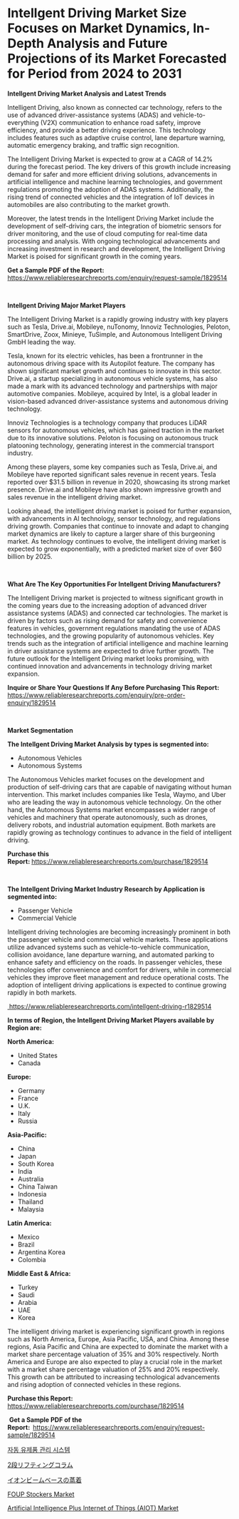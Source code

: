 <p><h1>Intellgent Driving Market Size Focuses on Market Dynamics, In-Depth Analysis and Future Projections of its Market Forecasted for Period from 2024 to 2031</h1></p><p><strong>Intellgent Driving Market Analysis and Latest Trends</strong></p>
<p><p>Intelligent Driving, also known as connected car technology, refers to the use of advanced driver-assistance systems (ADAS) and vehicle-to-everything (V2X) communication to enhance road safety, improve efficiency, and provide a better driving experience. This technology includes features such as adaptive cruise control, lane departure warning, automatic emergency braking, and traffic sign recognition.</p><p>The Intelligent Driving Market is expected to grow at a CAGR of 14.2% during the forecast period. The key drivers of this growth include increasing demand for safer and more efficient driving solutions, advancements in artificial intelligence and machine learning technologies, and government regulations promoting the adoption of ADAS systems. Additionally, the rising trend of connected vehicles and the integration of IoT devices in automobiles are also contributing to the market growth.</p><p>Moreover, the latest trends in the Intelligent Driving Market include the development of self-driving cars, the integration of biometric sensors for driver monitoring, and the use of cloud computing for real-time data processing and analysis. With ongoing technological advancements and increasing investment in research and development, the Intelligent Driving Market is poised for significant growth in the coming years.</p></p>
<p><strong>Get a Sample PDF of the Report:&nbsp;</strong> <a href="https://www.reliableresearchreports.com/enquiry/request-sample/1829514">https://www.reliableresearchreports.com/enquiry/request-sample/1829514</a></p>
<p>&nbsp;</p>
<p><strong>Intellgent Driving Major Market Players</strong></p>
<p><p>The Intelligent Driving Market is a rapidly growing industry with key players such as Tesla, Drive.ai, Mobileye, nuTonomy, Innoviz Technologies, Peloton, SmartDrive, Zoox, Minieye, TuSimple, and Autonomous Intelligent Driving GmbH leading the way. </p><p>Tesla, known for its electric vehicles, has been a frontrunner in the autonomous driving space with its Autopilot feature. The company has shown significant market growth and continues to innovate in this sector. Drive.ai, a startup specializing in autonomous vehicle systems, has also made a mark with its advanced technology and partnerships with major automotive companies. Mobileye, acquired by Intel, is a global leader in vision-based advanced driver-assistance systems and autonomous driving technology.</p><p>Innoviz Technologies is a technology company that produces LiDAR sensors for autonomous vehicles, which has gained traction in the market due to its innovative solutions. Peloton is focusing on autonomous truck platooning technology, generating interest in the commercial transport industry. </p><p>Among these players, some key companies such as Tesla, Drive.ai, and Mobileye have reported significant sales revenue in recent years. Tesla reported over $31.5 billion in revenue in 2020, showcasing its strong market presence. Drive.ai and Mobileye have also shown impressive growth and sales revenue in the intelligent driving market.</p><p>Looking ahead, the intelligent driving market is poised for further expansion, with advancements in AI technology, sensor technology, and regulations driving growth. Companies that continue to innovate and adapt to changing market dynamics are likely to capture a larger share of this burgeoning market. As technology continues to evolve, the intelligent driving market is expected to grow exponentially, with a predicted market size of over $60 billion by 2025.</p></p>
<p>&nbsp;</p>
<p><strong>What Are The Key Opportunities For Intellgent Driving Manufacturers?</strong></p>
<p><p>The Intelligent Driving market is projected to witness significant growth in the coming years due to the increasing adoption of advanced driver assistance systems (ADAS) and connected car technologies. The market is driven by factors such as rising demand for safety and convenience features in vehicles, government regulations mandating the use of ADAS technologies, and the growing popularity of autonomous vehicles. Key trends such as the integration of artificial intelligence and machine learning in driver assistance systems are expected to drive further growth. The future outlook for the Intelligent Driving market looks promising, with continued innovation and advancements in technology driving market expansion.</p></p>
<p><strong>Inquire or Share Your Questions If Any Before Purchasing This Report:</strong> <a href="https://www.reliableresearchreports.com/enquiry/pre-order-enquiry/1829514">https://www.reliableresearchreports.com/enquiry/pre-order-enquiry/1829514</a></p>
<p>&nbsp;</p>
<p><strong>Market Segmentation</strong></p>
<p><strong>The Intellgent Driving Market Analysis by types is segmented into:</strong></p>
<p><ul><li>Autonomous Vehicles</li><li>Autonomous Systems</li></ul></p>
<p><p>The Autonomous Vehicles market focuses on the development and production of self-driving cars that are capable of navigating without human intervention. This market includes companies like Tesla, Waymo, and Uber who are leading the way in autonomous vehicle technology. On the other hand, the Autonomous Systems market encompasses a wider range of vehicles and machinery that operate autonomously, such as drones, delivery robots, and industrial automation equipment. Both markets are rapidly growing as technology continues to advance in the field of intelligent driving.</p></p>
<p><strong>Purchase this Report:&nbsp;</strong><a href="https://www.reliableresearchreports.com/purchase/1829514">https://www.reliableresearchreports.com/purchase/1829514</a></p>
<p>&nbsp;</p>
<p><strong>The Intellgent Driving Market Industry Research by Application is segmented into:</strong></p>
<p><ul><li>Passenger Vehicle</li><li>Commercial Vehicle</li></ul></p>
<p><p>Intelligent driving technologies are becoming increasingly prominent in both the passenger vehicle and commercial vehicle markets. These applications utilize advanced systems such as vehicle-to-vehicle communication, collision avoidance, lane departure warning, and automated parking to enhance safety and efficiency on the roads. In passenger vehicles, these technologies offer convenience and comfort for drivers, while in commercial vehicles they improve fleet management and reduce operational costs. The adoption of intelligent driving applications is expected to continue growing rapidly in both markets.</p></p>
<p><a href="https://www.reliableresearchreports.com/intellgent-driving-r1829514">&nbsp;https://www.reliableresearchreports.com/intellgent-driving-r1829514</a></p>
<p><strong>In terms of Region, the Intellgent Driving Market Players available by Region are:</strong></p>
<p>
    <p> <strong> North America: </strong>
        <ul>
            <li>United States</li>
            <li>Canada</li>
        </ul>
        </p> 
    <p> <strong> Europe: </strong>
        <ul>
            <li>Germany</li>
            <li>France</li>
            <li>U.K.</li>
            <li>Italy</li>
            <li>Russia</li>
        </ul>
        </p> 
    <p> <strong> Asia-Pacific: </strong>
        <ul>
            <li>China</li>
            <li>Japan</li>
            <li>South Korea</li>
            <li>India</li>
            <li>Australia</li>
            <li>China Taiwan</li>
            <li>Indonesia</li>
            <li>Thailand</li>
            <li>Malaysia</li>
        </ul>
        </p> 
    <p> <strong> Latin America: </strong>
        <ul>
            <li>Mexico</li>
            <li>Brazil</li>
            <li>Argentina Korea</li>
            <li>Colombia</li>
        </ul>
        </p> 
    <p> <strong> Middle East & Africa: </strong>
        <ul>
            <li>Turkey</li>
            <li>Saudi</li>
            <li>Arabia</li>
            <li>UAE</li>
            <li>Korea</li>
        </ul>
    </p>
    </p>
<p><p>The intelligent driving market is experiencing significant growth in regions such as North America, Europe, Asia Pacific, USA, and China. Among these regions, Asia Pacific and China are expected to dominate the market with a market share percentage valuation of 35% and 30% respectively. North America and Europe are also expected to play a crucial role in the market with a market share percentage valuation of 25% and 20% respectively. This growth can be attributed to increasing technological advancements and rising adoption of connected vehicles in these regions.</p></p>
<p><strong>Purchase this Report: </strong><a href="https://www.reliableresearchreports.com/purchase/1829514">https://www.reliableresearchreports.com/purchase/1829514</a></p>
<p>&nbsp;<strong>Get a Sample PDF of the Report:&nbsp;&nbsp;</strong><a href="https://www.reliableresearchreports.com/enquiry/request-sample/1829514">https://www.reliableresearchreports.com/enquiry/request-sample/1829514</a></p>
<p><strong></strong></p>
<p><p><a href="https://github.com/romeshmittrochakma11/Market-Research-Report-List-1/blob/main/1591608104975.md">자동 유제품 관리 시스템</a></p><p><a href="https://github.com/klon646/Market-Research-Report-List-1/blob/main/3361610110212.md">2段リフティングコラム</a></p><p><a href="https://github.com/Alenaieme/Market-Research-Report-List-1/blob/main/5573033110213.md">イオンビームベースの蒸着</a></p><p><a href="https://issuu.com/reportprime-2/docs/foup-stockers-market-size-2030.pptx">FOUP Stockers Market</a></p><p><a href="https://github.com/mbisetmhermsr/Market-Research-Report-List-2/blob/main/artificial-intelligence-plus-internet-of-things-aiot-market.md">Artificial Intelligence Plus Internet of Things (AIOT) Market</a></p></p>